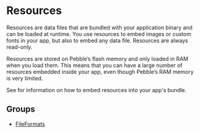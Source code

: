 # Resources

Resources are data files that are bundled with your application binary and can be loaded at runtime. You use resources to embed images or custom fonts in your app, but also to embed any data file. Resources are always read-only.

Resources are stored on Pebble’s flash memory and only loaded in RAM when you load them. This means that you can have a large number of resources embedded inside your app, even though Pebble’s RAM memory is very limited.

See  for information on how to embed resources into your app's bundle. 

## Groups

- [FileFormats](./file_formats)

